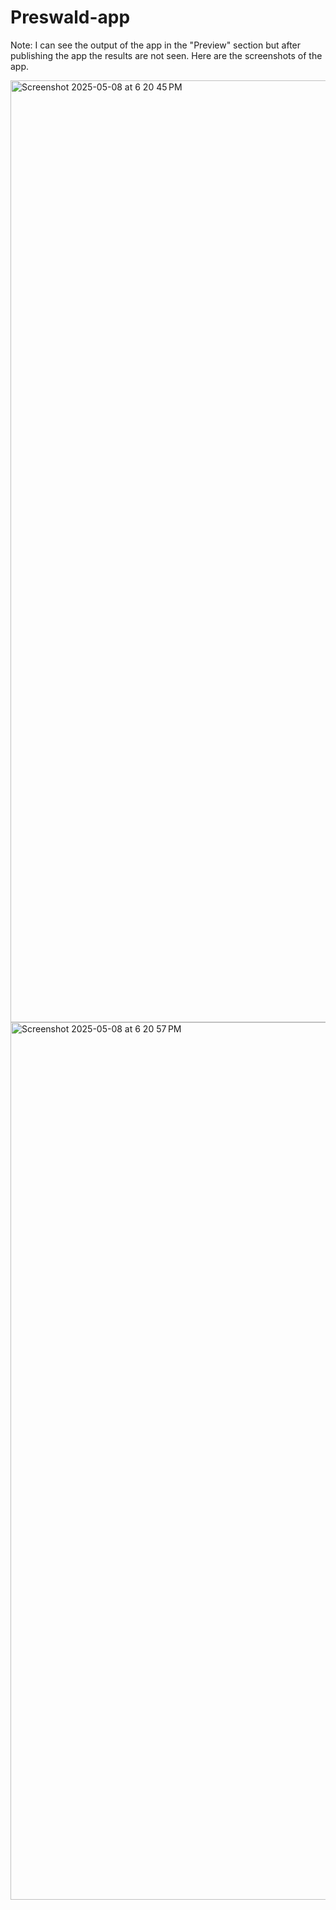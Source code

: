 # Preswald-app
Note: I can see the output of the app in the "Preview" section but after publishing the app the results are not seen. Here are the screenshots of the app.

<img width="1507" alt="Screenshot 2025-05-08 at 6 20 45 PM" src="https://github.com/user-attachments/assets/738176b0-861c-4c9b-8970-646f33584199" />


<img width="1404" alt="Screenshot 2025-05-08 at 6 20 57 PM" src="https://github.com/user-attachments/assets/74e4c2fe-07c8-4db4-bf9d-16a205a3f26d" />


